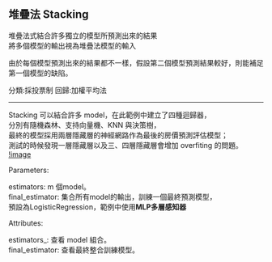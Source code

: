 ## 堆疊法 Stacking

堆疊法式結合許多獨立的模型所預測出來的結果<br>
將多個模型的輸出視為堆疊法模型的輸入<br>

由於每個模型預測出來的結果都不一樣，假設第二個模型預測結果較好，則能補足第一個模型的缺陷。<br>

分類:採投票制  回歸:加權平均法

---

Stacking 可以結合許多 model，在此範例中建立了四種迴歸器，<br>
分別有隨機森林、支持向量機、KNN 與決策樹，<br>
最終的模型採用兩層隱藏層的神經網路作為最後的房價預測評估模型；<br>
測試的時候發現一層隱藏層以及三、四層隱藏層會增加 overfiting 的問題。<br>
[!image](stacking_result.jpg)

Parameters:

estimators: m 個model。<br>
final_estimator: 集合所有model的輸出，訓練一個最終預測模型，<br>
預設為LogisticRegression，範例中使用**MLP多層感知器**

Attributes:

estimators_: 查看 model 組合。<br>
final_estimator: 查看最終整合訓練模型。
